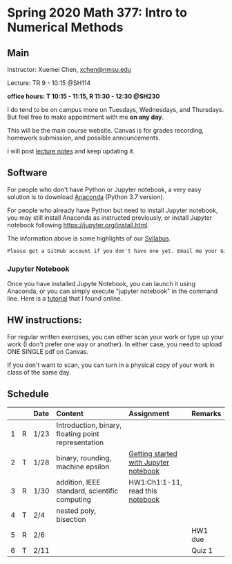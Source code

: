 # Spring 2020 Math 377: Intro to Numerical Methods
## Main
Instructor: Xuemei Chen, xchen@nmsu.edu

Lecture: TR 9 - 10:15 @SH114

**office hours: T 10:15 - 11:15, R 11:30 - 12:30 @SH230**

I do tend to be on campus more on Tuesdays, Wednesdays, and Thursdays. But feel free to make appointment with me **on any day**. 

This will be the main course website. Canvas is for grades recording, homework submission, and possible announcements.

I will post [lecture notes](NumericalMethods20.pdf) and keep updating it.

## Software
For people who don't have Python or Jupyter notebook, a very easy solution is to download [Anaconda](https://www.anaconda.com/distribution/) (Python 3.7 version). 

For people who already have Python but need to install Jupyter notebook, you may still install Anaconda as instructed previously, or install Jupyter notebook following https://jupyter.org/install.html.

The information above is some highlights of our [Syllabus](2020SprMath377_syllabus.pdf).

```diff
Please get a GitHub account if you don't have one yet. Email me your GitHub username.
```

### Jupyter Notebook
Once you have installed Jupyte Notebook, you can launch it using Anaconda, or you can simply execute "jupyter notebook" in the command line. Here is a [tutorial](https://towardsdatascience.com/a-beginners-tutorial-to-jupyter-notebooks-1b2f8705888a) that I found online. 

## HW instructions:

For regular written exercises, you can either scan your work or type up your work (I don't prefer one way or another). In either case, you need to upload ONE SINGLE pdf on Canvas. 

If you don't want to scan, you can turn in a physical copy of your work in class of the same day.

## Schedule 

||  |Date|Content|Assignment|Remarks|
|:---|:---|:---| :---  | :---  | :---  |
|1|R|1/23|Introduction, binary, floating point representation||||
|2|T|1/28|binary, rounding, machine epsilon|[Getting started with Jupyter notebook](https://towardsdatascience.com/a-beginners-tutorial-to-jupyter-notebooks-1b2f8705888a)||
|3|R|1/30|addition, IEEE standard, scientific computing|HW1:Ch1:1-11, read this [notebook](https://nbviewer.jupyter.org/github/Numerical-Analysis/Spr2020Math377/blob/master/nbs/Tutorial.ipynb)||
|4|T|2/4|nested poly, bisection|||
|5|R|2/6|||HW1 due|
|6|T|2/11|||Quiz 1|



